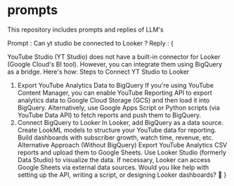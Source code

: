 # prompts
This repository includes prompts and replies of LLM's


Prompt : Can yt studio be connected to Looker ?
Reply : { 

YouTube Studio (YT Studio) does not have a built-in connector for Looker (Google Cloud's BI tool). However, you can integrate them using BigQuery as a bridge. Here's how:
Steps to Connect YT Studio to Looker
1. Export YouTube Analytics Data to BigQuery
If you're using YouTube Content Manager, you can enable YouTube Reporting API to export analytics data to Google Cloud Storage (GCS) and then load it into BigQuery.
Alternatively, use Google Apps Script or Python scripts (via YouTube Data API) to fetch reports and push them to BigQuery.
2. Connect BigQuery to Looker
In Looker, add BigQuery as a data source.
Create LookML models to structure your YouTube data for reporting.
Build dashboards with subscriber growth, watch time, revenue, etc.
Alternative Approach (Without BigQuery)
Export YouTube Analytics CSV reports and upload them to Google Sheets.
Use Looker Studio (formerly Data Studio) to visualize the data.
If necessary, Looker can access Google Sheets via external data sources.
Would you like help with setting up the API, writing a script, or designing Looker dashboards? 🚀 }





